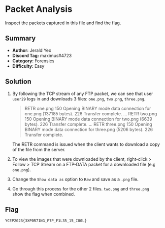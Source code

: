 # Packet Analysis
Inspect the packets captured in this file and find the flag.

## Summary
+ **Author:** Jerald Yeo
+ **Discord Tag:** maximus#4723
+ **Category:** Forensics
+ **Difficulty:** Easy

## Solution
1. By following the TCP stream of any FTP packet, we can see that user `user29` logs in and downloads 3 files: `one.png`, `two.png`, `three.png`.

    > RETR one.png
      150 Opening BINARY mode data connection for one.png (137185 bytes).
      226 Transfer complete.
    > ...
    > RETR two.png
      150 Opening BINARY mode data connection for two.png (6639 bytes).
      226 Transfer complete.
    > ...
    > RETR three.png
      150 Opening BINARY mode data connection for three.png (5206 bytes).
      226 Transfer complete.

    The RETR command is issued when the client wants to download a copy of the file from the server.

2. To view the images that were downloaded by the client, right-click > Follow > TCP Stream on a FTP-DATA packet for a downloaded file (e.g `one.png`).
3. Change the `Show data as` option to `Raw` and save as a `.png` file.
4. Go through this process for the other 2 files. `two.png` and `three.png` show the flag when combined.

## Flag
```
YCEP2023{3XP0R71NG_F7P_F1L35_15_C00L}
```